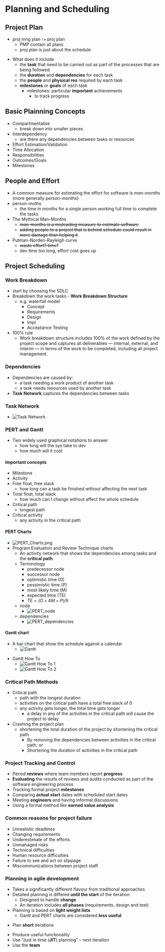 # Planning and Scheduling

## Project Plan
* proj mng plan `!=` proj plan
    - PMP contain all plans
    - proj plan is just about the schedule
+ What does it include
    * the __task__ that need to be carried out as part of the processes that are being followed
    * the __duration__ and __dependencies__ for each task
    * the __people__ and __physical res__ required by each task
    * __milestones__ or __goals__ of each task
        - milestones: particular __important__ achievements
            + to track progress


## Basic Plainning Concepts
+ Compartmentalise
    * break down into smaller pieces
+ Interdependency
    * are there any dependencies between tasks or resources
+ Effort Estimation/Validation
+ Time Allocation
+ Responsibilities
+ Outcomes/Goals
+ Milestones


## People and Effort
+ A common measure for estimating the effort for software is _man-months_ (more generally _person-months_)
+ person-moths
    * the time in months for a single person working full time to complete the tasks
+ The Mythical Man-Months
    * ~~man-months is a misleading measure to estimate software~~
    * ~~adding people to a project that is behind schedule could result in more
    damage than helping it~~
+ Putman-Norden-Rayleigh curve
    * ~~waste effort? time?~~
    * dev time too long, effort cost goes up

## Project Scheduling

### Work Breakdown
+ start by choosing the SDLC
+ Breakdown the work tasks - __Work Breakdown Structure__
    * e.g. waterfall model
        - Concept
        - Requirements
        - Design
        - Impl
        - Acceptance Testing
+ 100% rule
    * Work breakdown structure includes 100% of the work defined by the project scope and captures all deliverables — internal, external, and interim — in terms of the work to be completed, including all project management.


### Dependencies
+ Dependencies are caused by:
    * a task needing a work product of another task
    * a task needs resources used by another task
+ __Task Network__ captures the dependencies between tasks


### Task Network
+ ![Task Network](pics/task_nw.png)


### PERT and Gantt
+ Two widely used graphical notations to answer
    - how long will the sys take to dev
    - how much will it cost


#### Important concepts
+ Milestone
+ Activity
+ Free float, free slack
    * how long can a task be finished without affecting the next task
+ Total float, total slack
    * how much can I change without affect the whole schedule
+ Critical path
    * longest path
+ Critical activity
    * any activity in the critical path


#### PERT Charts
+ ![PERT_Charts.png](pics/PERT_Charts.png)
+ Program Evaluation and Review Technique charts
    + An activity network that shows the dependencies among tasks and the __critical path__.
    + Terminology
        - predecessor node
        - successor node
        - optimistic time (O)
        - pessimistic time (P)
        - most likely time (M)
        - expected time (TE)
        - $TE = (O+4M+P)/6$
    * node
        - ![PERT_node](pics/PERT_node.png)
    * dependencies
        - ![PERT_dependencies](pics/PERT_dependencies.png)


####  Gantt chart
+ A bar chart that show the schedule against a calendar
    - ![Gantt](pics/gantt.png)
* Gantt How To
    - ![Gantt How To 1](pics/gantt-how-to-1.png)
    - ![Gantt How To 2](pics/gantt-how-to-2.png)


### Critical Path Methods
+ Critical path
    * path with the longest duration
    * activities on the critical path have a total free slack of 0
    * any activity gets longer, the total time gets longer
        - a delay in any of the activities in the critical path will cause the project to delay
+ Crashing the project plan
    + shortening the total duration of the project by shortening the critical path
        * By removing the dependencies between activities in the critical path; or 
        * Shortening the duration of activities in the critical path

### Project Tracking and Control
+ Period __reviews__ where team members report __progress__
+ __Evaluating__ the results of reviews and audits conducted as part of the software engineering process
+ Tracking formal project __milestones__
+ Comparing __actual start__ dates with scheduled start dates
+ Meeting __engineers__ and having informal discussions
+ Using a formal method like __earned value analysis__

### Common reasons for project failure
+ Unrealistic deadlines
+ Changing requirements
+ Underestimate of the efforts
+ Unmanaged risks
+ Technical difficulties
+ Human resource difficulties
+ Failure to see and act on slippage
+ Miscommunications between project staff


### Planning in agile development
+ Takes a significantly different flavour from traditional approaches
+ Detailed planning is differed __until the start__ of the iteration
    + Designed to handle __change__
    + An iteration includes __all phases__ (requirements, design and test)
+ Planning is based on __light weight lists__
    + Gantt and PERT charts are considered __less useful__
* Plan __short__ iterations
+ Produce useful functionality
+ Use “Just in time (__JIT__) planning” – next iteration
+ Use the __team__


